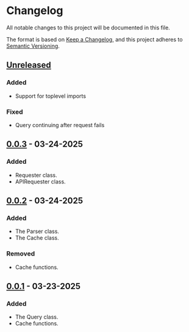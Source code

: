 # Changelog

All notable changes to this project will be documented in this file.

The format is based on [Keep a Changelog](https://keepachangelog.com/en/1.1.0/),
and this project adheres to [Semantic Versioning](https://semver.org/spec/v2.0.0.html).

## [Unreleased]

### Added

- Support for toplevel imports

### Fixed

- Query continuing after request fails

## [0.0.3] - 03-24-2025

### Added

- Requester class.
- APIRequester class.

## [0.0.2] - 03-24-2025

### Added

- The Parser class.
- The Cache class.

### Removed

- Cache functions.

## [0.0.1] - 03-23-2025

### Added

- The Query class.
- Cache functions.


[unreleased]: https://github.com/taylorhmorris/pyquaca/compare/v0.0.3...HEAD
[0.0.3]: https://github.com/taylorhmorris/pyquaca/compare/v0.0.2...v0.0.3
[0.0.2]: https://github.com/taylorhmorris/pyquaca/compare/v0.0.1...v0.0.2
[0.0.1]: https://github.com/taylorhmorris/pyquaca/releases/tag/v0.0.1
